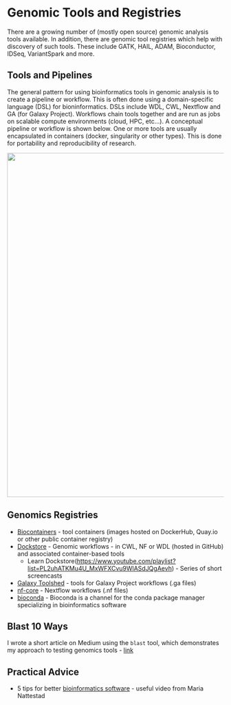 # Genomic Tools and Registries

There are a growing number of (mostly open source) genomic analysis tools available.  In addition, there are genomic tool registries which help with discovery of such tools.  These include GATK, HAIL, ADAM, Bioconductor, IDSeq, VariantSpark and more.

## Tools and Pipelines

The general pattern for using bioinformatics tools in genomic analysis is to create a pipeline or workflow.  This is often done using a domain-specific language (DSL) for bioninformatics.  DSLs include WDL, CWL, Nextflow and GA (for Galaxy Project).  Workflows chain tools together and are run as jobs on scalable compute environments (cloud, HPC, etc...). A conceptual pipeline or workflow is shown below.  One or more tools are usually encapsulated in containers (docker, singularity or other types).  This is done for portability and reproducibility of research.

<img src="https://github.com/lynnlangit/TeamTeri/blob/master/Images/tools-pipeline.png" width=800>

## Genomics Registries

- [Biocontainers](https://biocontainers.pro/#/) - tool containers (images hosted on DockerHub, Quay.io or other public container registry)
- [Dockstore](https://dockstore.org/) - Genomic workflows - in CWL, NF or WDL (hosted in GitHub) and associated container-based tools
  - Learn Dockstore(https://www.youtube.com/playlist?list=PL2uhATKMu4U_MxWFXCvu9WlASdJQgAevh) - Series of short screencasts
- [Galaxy Toolshed](https://toolshed.g2.bx.psu.edu/) - tools for Galaxy Project workflows (.ga files)
- [nf-core](https://nf-co.re/) - Nextflow workflows (.nf files)
- [bioconda](https://bioconda.github.io/) - Bioconda is a channel for the conda package manager specializing in bioinformatics software

## Blast 10 Ways

I wrote a short article on Medium using the `blast` tool, which demonstrates my approach to testing genomics tools - [link](https://medium.com/@lynnlangit/blast-10-ways-3db78f881059)

## Practical Advice

- 5 tips for better [bioinformatics software](https://www.youtube.com/watch?v=ujWnEMicotE) - useful video from Maria Nattestad
